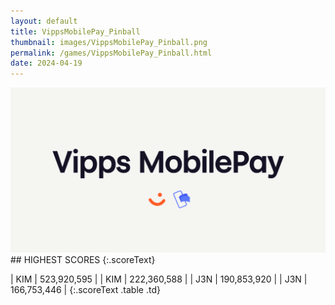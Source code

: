 ```yaml
---
layout: default
title: VippsMobilePay_Pinball
thumbnail: images/VippsMobilePay_Pinball.png
permalink: /games/VippsMobilePay_Pinball.html
date: 2024-04-19
---
```


<img src="../images/VippsMobilePay_Pinball.png" class="gameThumbnail img-fluid mx-auto align-middle">
## HIGHEST SCORES
{:.scoreText}

| KIM | 523,920,595 | 
| KIM | 222,360,588 | 
| J3N | 190,853,920 | 
| J3N | 166,753,446 | 
{:.scoreText .table .td}
